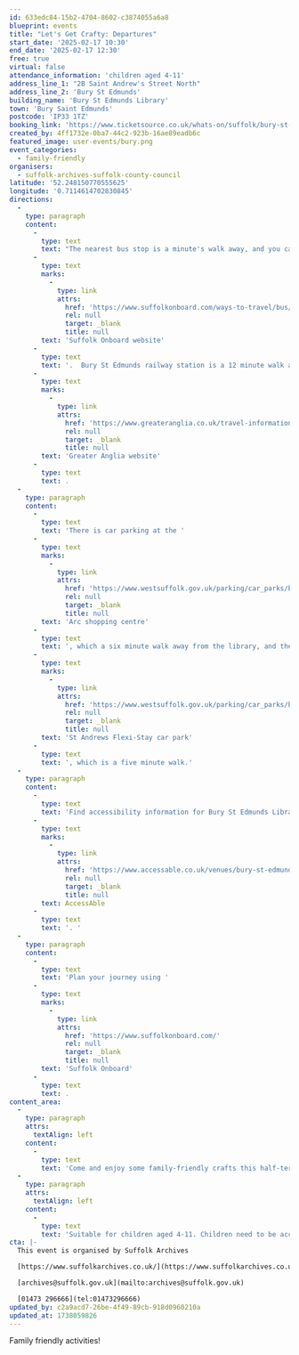 ```yaml
---
id: 633edc84-15b2-4704-8602-c3874055a6a8
blueprint: events
title: "Let's Get Crafty: Departures"
start_date: '2025-02-17 10:30'
end_date: '2025-02-17 12:30'
free: true
virtual: false
attendance_information: 'children aged 4-11'
address_line_1: "2B Saint Andrew's Street North"
address_line_2: 'Bury St Edmunds'
building_name: 'Bury St Edmunds Library'
town: 'Bury Saint Edmunds'
postcode: 'IP33 1TZ'
booking_link: 'https://www.ticketsource.co.uk/whats-on/suffolk/bury-st-edmunds-library/lets-get-crafty-departures-bury-st-edmunds-library/2025-02-17/10:30/t-rpvpdnm'
created_by: 4ff1732e-0ba7-44c2-923b-16ae89eadb6c
featured_image: user-events/bury.png
event_categories:
  - family-friendly
organisers:
  - suffolk-archives-suffolk-county-council
latitude: '52.248150770555625'
longitude: '0.7114614702830845'
directions:
  -
    type: paragraph
    content:
      -
        type: text
        text: "The nearest bus stop is a minute's walk away, and you can access up-to-date timetables on the "
      -
        type: text
        marks:
          -
            type: link
            attrs:
              href: 'https://www.suffolkonboard.com/ways-to-travel/bus/bus-timetables/'
              rel: null
              target: _blank
              title: null
        text: 'Suffolk Onboard website'
      -
        type: text
        text: '.  Bury St Edmunds railway station is a 12 minute walk away and you can find the train times on the '
      -
        type: text
        marks:
          -
            type: link
            attrs:
              href: 'https://www.greateranglia.co.uk/travel-information/station-information/bse'
              rel: null
              target: _blank
              title: null
        text: 'Greater Anglia website'
      -
        type: text
        text: .
  -
    type: paragraph
    content:
      -
        type: text
        text: 'There is car parking at the '
      -
        type: text
        marks:
          -
            type: link
            attrs:
              href: 'https://www.westsuffolk.gov.uk/parking/car_parks/bse_car_parks/cattle-market-car-park.cfm'
              rel: null
              target: _blank
              title: null
        text: 'Arc shopping centre'
      -
        type: text
        text: ', which a six minute walk away from the library, and the '
      -
        type: text
        marks:
          -
            type: link
            attrs:
              href: 'https://www.westsuffolk.gov.uk/parking/car_parks/bse_car_parks/st-andrews-short-stay-car-park.cfm'
              rel: null
              target: _blank
              title: null
        text: 'St Andrews Flexi-Stay car park'
      -
        type: text
        text: ', which is a five minute walk.'
  -
    type: paragraph
    content:
      -
        type: text
        text: 'Find accessibility information for Bury St Edmunds Library on '
      -
        type: text
        marks:
          -
            type: link
            attrs:
              href: 'https://www.accessable.co.uk/venues/bury-st-edmunds-library'
              rel: null
              target: _blank
              title: null
        text: AccessAble
      -
        type: text
        text: '. '
  -
    type: paragraph
    content:
      -
        type: text
        text: 'Plan your journey using '
      -
        type: text
        marks:
          -
            type: link
            attrs:
              href: 'https://www.suffolkonboard.com/'
              rel: null
              target: _blank
              title: null
        text: 'Suffolk Onboard'
      -
        type: text
        text: .
content_area:
  -
    type: paragraph
    attrs:
      textAlign: left
    content:
      -
        type: text
        text: 'Come and enjoy some family-friendly crafts this half-term inspired by travel and transport!'
  -
    type: paragraph
    attrs:
      textAlign: left
    content:
      -
        type: text
        text: 'Suitable for children aged 4-11. Children need to be accompanied by an adult'
cta: |-
  This event is organised by Suffolk Archives

  [https://www.suffolkarchives.co.uk/](https://www.suffolkarchives.co.uk/)

  [archives@suffolk.gov.uk](mailto:archives@suffolk.gov.uk)

  [01473 296666](tel:01473296666)
updated_by: c2a9acd7-26be-4f49-89cb-918d0960210a
updated_at: 1738059826
---
```

Family friendly activities!